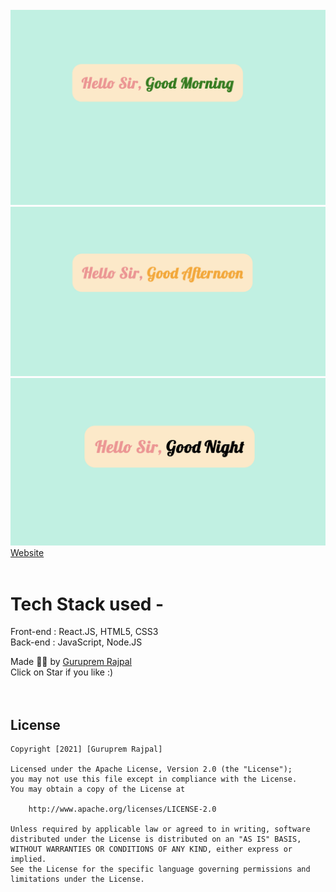 <br>
<img src="Img/goodmorning.png"> </img><br>
<img src="Img/goodafternoon.png"> </img><br>
<img src="Img/goodnight.png"> </img>
<br>
<a href="#"> Website </a>
<br>
<br>

# Tech Stack used - 
Front-end : React.JS, HTML5, CSS3 <br>
Back-end : JavaScript, Node.JS <br>

Made ✌🏻 by <a href="https://www.linkedin.com/in/guruprem-singh-rajpal-67b486122/"> Guruprem Rajpal </a>
<br>
Click on Star if you like :)
<br>
<br>
<br>
## License

    Copyright [2021] [Guruprem Rajpal]

    Licensed under the Apache License, Version 2.0 (the "License");
    you may not use this file except in compliance with the License.
    You may obtain a copy of the License at

        http://www.apache.org/licenses/LICENSE-2.0

    Unless required by applicable law or agreed to in writing, software
    distributed under the License is distributed on an "AS IS" BASIS,
    WITHOUT WARRANTIES OR CONDITIONS OF ANY KIND, either express or implied.
    See the License for the specific language governing permissions and
    limitations under the License.
